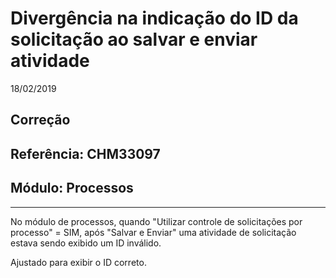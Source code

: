# Divergência na indicação do ID da solicitação ao salvar e enviar atividade
18/02/2019
## Correção
## Referência: CHM33097
## Módulo: Processos
***

No módulo de processos, quando "Utilizar controle de solicitações por processo" = SIM, após "Salvar e Enviar" uma atividade de solicitação estava sendo exibido um ID inválido.

Ajustado para exibir o ID correto.